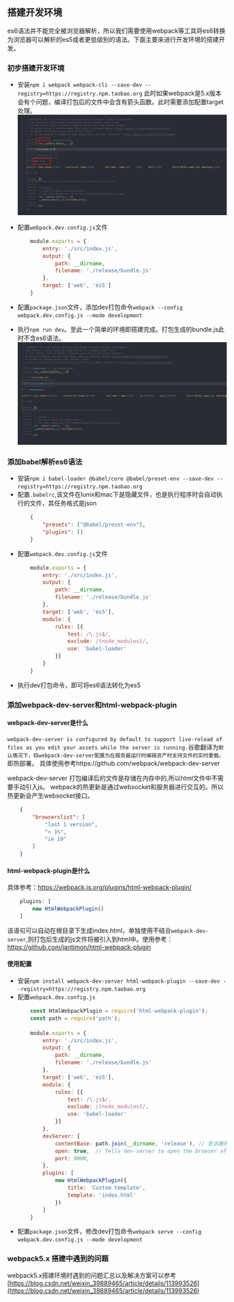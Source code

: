 ## 搭建开发环境

es6语法并不能完全被浏览器解析，所以我们需要使用webpack等工具将es6转换为浏览器可以解析的es5或者更低级别的语法。下面主要来进行开发环境的搭建开发。


### 初步搭建开发环境
- 安装`npm i webpack webpack-cli --save-dev --registry=https://registry.npm.taobao.org`
    此时如果webpack是5.x版本会有个问题，编译打包后的文件中会含有箭头函数。此时需要添加配置target处理。
    ![](./image/bundle-error.png)

- 配置`webpack.dev.config.js`文件
    ```js
        module.exports = {
            entry: './src/index.js',
            output: {
                path: __dirname,
                filename: './release/bundle.js'
            },
            target: ['web', 'es5']
        }
    ```

- 配置`package.json`文件，添加dev打包命令`webpack --config webpack.dev.config.js --mode development`
- 执行`npm run dev`。至此一个简单的环境即搭建完成。打包生成的bundle.js此时不含es6语法。
   ![](./image/bundle-es5.png)


### 添加babel解析es6语法
- 安装`npm i babel-loader @babel/core @babel/preset-env --save-dev --registry=https://registry.npm.taobao.org`
- 配置`.babelrc`,该文件在lunix和mac下是隐藏文件，也是执行程序时会自动执行的文件，其任务格式是json
    ```json
        {
            "presets": ["@babel/preset-env"],
            "plugins": []
        }
    ```
- 配置`webpack.dev.config.js`文件
    ```js
        module.exports = {
            entry: './src/index.js',
            output: {
                path: __dirname,
                filename: './release/bundle.js'
            },
            target: ['web', 'es5'],
            module: {
                rules: [{
                    test: /\.js$/,
                    exclude: /(node_modules)/,
                    use: 'babel-loader'
                }]
            }
        }
    ```
- 执行dev打包命令，即可将es6语法转化为es5


### 添加webpack-dev-server和html-webpack-plugin

#### webpack-dev-server是什么
`webpack-dev-server is configured by default to support live-reload of files as you edit your assets while the server is running.`谷歌翻译为`默认情况下，将webpack-dev-server配置为在服务器运行时编辑资产时支持文件的实时重载。`即热部署。
具体使用参考https://github.com/webpack/webpack-dev-server

webpack-dev-server 打包编译后的文件是存储在内存中的,所以html文件中不需要手动引入js。
webpack的热更新是通过websocket和服务器进行交互的。所以热更新会产生websocket接口。
```json
    {
        "browserslist": [
            "last 1 version",
            "> 1%",
            "ie 10"
        ]
    }
```

#### html-webpack-plugin是什么
具体参考：https://webpack.js.org/plugins/html-webpack-plugin/

```js
    plugins: [
        new HtmlWebpackPlugin()
    ]
```
该语句可以自动在根目录下生成index.html，单独使用不结合`webpack-dev-server`,则打包后生成的js文件将被引入到html中。使用参考：https://github.com/jantimon/html-webpack-plugin

#### 使用配置
- 安装`npm install webpack-dev-server html-webpack-plugin --save-dev --registry=https://registry.npm.taobao.org`
- 配置`webpack.dev.config.js`
    ```js
        const HtmlWebpackPlugin = require('html-webpack-plugin');
        const path = require('path');

        module.exports = {
            entry: './src/index.js',
            output: {
                path: __dirname,
                filename: './release/bundle.js'
            },
            target: ['web', 'es5'],
            module: {
                rules: [{
                    test: /\.js$/,
                    exclude: /(node_modules)/,
                    use: 'babel-loader'
                }]
            },
            devServer: {
                contentBase: path.join(__dirname, 'release'), // 告诉服务器从何处提供内容，仅当您要提供静态文件时才需要这样做。
                open: true,  // Tells dev-server to open the browser after server had been started
                port: 9000,
            },
            plugins: [
                new HtmlWebpackPlugin({
                    title: 'Custom template',
                    template: 'index.html'
                })
            ]
        }
    ```
- 配置`package.json`文件，修改dev打包命令`webpack serve --config webpack.dev.config.js --mode development`

### webpack5.x 搭建中遇到的问题
webpack5.x搭建环境时遇到的问题汇总以及解决方案可以参考[https://blog.csdn.net/weixin_39889465/article/details/113993526](https://blog.csdn.net/weixin_39889465/article/details/113993526)